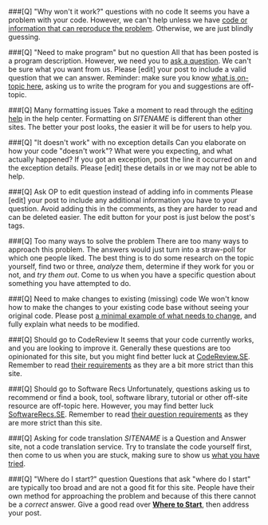 ###[Q] "Why won't it work?" questions with no code
It seems you have a problem with your code. However, we can't help unless we have [code or information that can reproduce the problem](http://$SITEURL$/help/mcve). Otherwise, we are just blindly guessing.

###[Q] "Need to make program" but no question
All that has been posted is a program description. However, we need you to [ask a question](http://$SITEURL$/help/how-to-ask). We can't be sure what you want from us. Please [edit] your post to include a valid question that we can answer. Reminder: make sure you know [what is on-topic here](http://$SITEURL$/help/on-topic), asking us to write the program for you and suggestions are off-topic.

###[Q] Many formatting issues
Take a moment to read through the [editing help](http://$SITEURL$/editing-help) in the help center. Formatting on $SITENAME$ is different than other sites. The better your post looks, the easier it will be for users to help you.

###[Q] "It doesn't work" with no exception details
Can you elaborate on how your code "doesn't work"? What were you expecting, and what actually happened? If you got an exception, post the line it occurred on and the exception details. Please [edit] these details in or we may not be able to help.

###[Q] Ask OP to edit question instead of adding info in comments
Please [edit] your post to include any additional information you have to your question. Avoid adding this in the comments, as they are harder to read and can be deleted easier. The edit button for your post is just below the post's tags.

###[Q] Too many ways to solve the problem
There are too many ways to approach this problem. The answers would just turn into a straw-poll for which one people liked. The best thing is to do some research on the topic yourself, find two or three, _analyze_ them, determine if they work for you or not, and _try them out_. Come to us when you have a specific question about something you have attempted to do.

###[Q] Need to make changes to existing (missing) code
We won't know how to make the changes to your existing code base without seeing your original code. Please post [a minimal example of what needs to change](http://$SITEURL$/help/mcve), and fully explain what needs to be modified.

###[Q] Should go to CodeReview
It seems that your code currently works, and you are looking to improve it. Generally these questions are too opinionated for this site, but you might find better luck at [CodeReview.SE](http://codereview.stackexchange.com/tour). Remember to read [their requirements](http://codereview.stackexchange.com/help/on-topic) as they are a bit more strict than this site.

###[Q] Should go to Software Recs
Unfortunately, questions asking us to recommend or find a book, tool, software library, tutorial or other off-site resource are off-topic here. However, you may find better luck [SoftwareRecs.SE](http://softwarerecs.stackexchange.com/tour). Remember to read [their question requirements](http://softwarerecs.stackexchange.com/help/on-topic) as they are more strict than this site.

###[Q] Asking for code translation
$SITENAME$ is a Question and Answer site, not a code translation service. Try to translate the code yourself first, then come to us when you are stuck, making sure to show us [what you have tried](http://$SITEURL$/help/mcve).

###[Q] "Where do I start?" question
Questions that ask "where do I start" are typically too broad and are not a good fit for this site. People have their own method for approaching the problem and because of this there cannot be a _correct_ answer. Give a good read over [**Where to Start**](http://meta.programmers.stackexchange.com/questions/6366/where-to-start/6367#6367), then address your post.
